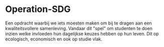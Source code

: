 # Operation-SDG

Een opdracht waarbij we iets moesten maken om bij te dragen aan een kwaliteitsvollere samenleving.
Vandaar dit "spel" om studenten te doen inzien welke invloeden hun dagelijkse keuzes hebben op hun leven.
Dit op ecologisch, economisch en ook op studie  vlak.
